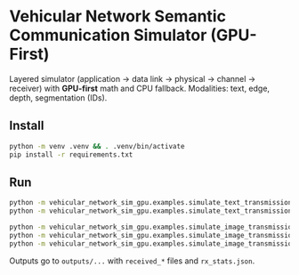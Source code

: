 
# Vehicular Network Semantic Communication Simulator (GPU-First)

Layered simulator (application → data link → physical → channel → receiver) with **GPU-first** math and CPU fallback. Modalities: text, edge, depth, segmentation (IDs).

## Install
```bash
python -m venv .venv && . .venv/bin/activate
pip install -r requirements.txt
```

## Run
```bash
python -m vehicular_network_sim_gpu.examples.simulate_text_transmission
python -m vehicular_network_sim_gpu.examples.simulate_text_transmission --channel rayleigh --snr_db 4

python -m vehicular_network_sim_gpu.examples.simulate_image_transmission --modality segmentation --channel rayleigh --snr_db 10
python -m vehicular_network_sim_gpu.examples.simulate_image_transmission --modality depth  --snr_db 10
python -m vehicular_network_sim_gpu.examples.simulate_image_transmission --modality edge   --snr_db 10
```

Outputs go to `outputs/...` with `received_*` files and `rx_stats.json`.
